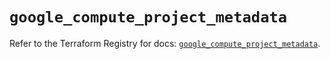 # `google_compute_project_metadata`

Refer to the Terraform Registry for docs: [`google_compute_project_metadata`](https://registry.terraform.io/providers/hashicorp/google/5.22.0/docs/resources/compute_project_metadata).

